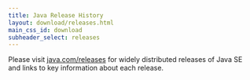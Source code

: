 ```yaml
---
title: Java Release History
layout: download/releases.html
main_css_id: download
subheader_select: releases
---
```


Please visit [java.com/releases](https://java.com/releases) for widely distributed releases of Java SE and links to key information about each release.


